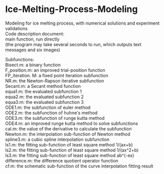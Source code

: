 # Ice-Melting-Process-Modeling
Modeling for ice melting process, with numerical solutions and experiment validations  
Code description document:  
main function, run directly  
(the program may take several seconds to run, which outputs text messages and six images)  

Subfunctions:  
Bisect.m: a binary function  
F_position.m: an improved trial-position function  
FP_iteration. M: a fixed point iteration subfunction  
NR.m: the Newton-Rapson iterative subfunction  
Secant.m: a Secant method function  
equa1.m: the evaluated subfunction 1  
equa2.m: the evaluated subfunction 2  
equa3.m: the evaluated subfunction 3  
ODE1.m: the subfunction of euler method  
ODE2.m: the subfunction of huhne's method  
ODE3.m: the subfunction of runge kutta method  
ODE4.m: an improved runge kutta method to solve subfunctions  
cal.m: the value of the derivative to calculate the subfunction  
Newton.m: the interpolation sub-function of Newton method  
spline3.m: a cubic spline interpolation subfunction  
ls1.m: the fitting sub-function of least square method 1/(ax+b)  
ls2.m: the fitting sub-function of least square method 1/(ax^2+b)  
ls3.m: the fitting sub-function of least square method ab^(-ex)  
difference.m: the difference quotient operator function  
cf.m: the schematic sub-function of the curve interpolation fitting result  
